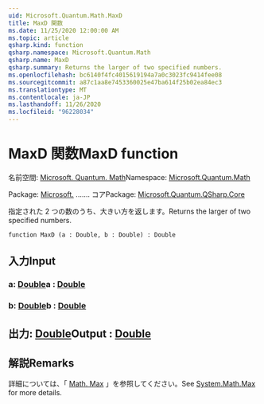 ```yaml
---
uid: Microsoft.Quantum.Math.MaxD
title: MaxD 関数
ms.date: 11/25/2020 12:00:00 AM
ms.topic: article
qsharp.kind: function
qsharp.namespace: Microsoft.Quantum.Math
qsharp.name: MaxD
qsharp.summary: Returns the larger of two specified numbers.
ms.openlocfilehash: bc6140f4fc4015619194a7a0c3023fc9414fee08
ms.sourcegitcommit: a87c1aa8e7453360025e47ba614f25b02ea84ec3
ms.translationtype: MT
ms.contentlocale: ja-JP
ms.lasthandoff: 11/26/2020
ms.locfileid: "96228034"
---
```

# <a name="maxd-function"></a><span data-ttu-id="e0237-102">MaxD 関数</span><span class="sxs-lookup"><span data-stu-id="e0237-102">MaxD function</span></span>

<span data-ttu-id="e0237-103">名前空間: [Microsoft. Quantum. Math](xref:Microsoft.Quantum.Math)</span><span class="sxs-lookup"><span data-stu-id="e0237-103">Namespace: [Microsoft.Quantum.Math](xref:Microsoft.Quantum.Math)</span></span>

<span data-ttu-id="e0237-104">Package: [Microsoft.](https://nuget.org/packages/Microsoft.Quantum.QSharp.Core) ....... コア</span><span class="sxs-lookup"><span data-stu-id="e0237-104">Package: [Microsoft.Quantum.QSharp.Core](https://nuget.org/packages/Microsoft.Quantum.QSharp.Core)</span></span>


<span data-ttu-id="e0237-105">指定された 2 つの数のうち、大きい方を返します。</span><span class="sxs-lookup"><span data-stu-id="e0237-105">Returns the larger of two specified numbers.</span></span>

```qsharp
function MaxD (a : Double, b : Double) : Double
```


## <a name="input"></a><span data-ttu-id="e0237-106">入力</span><span class="sxs-lookup"><span data-stu-id="e0237-106">Input</span></span>

### <a name="a--double"></a><span data-ttu-id="e0237-107">a: [Double](xref:microsoft.quantum.lang-ref.double)</span><span class="sxs-lookup"><span data-stu-id="e0237-107">a : [Double](xref:microsoft.quantum.lang-ref.double)</span></span>




### <a name="b--double"></a><span data-ttu-id="e0237-108">b: [Double](xref:microsoft.quantum.lang-ref.double)</span><span class="sxs-lookup"><span data-stu-id="e0237-108">b : [Double](xref:microsoft.quantum.lang-ref.double)</span></span>





## <a name="output--double"></a><span data-ttu-id="e0237-109">出力: [Double](xref:microsoft.quantum.lang-ref.double)</span><span class="sxs-lookup"><span data-stu-id="e0237-109">Output : [Double](xref:microsoft.quantum.lang-ref.double)</span></span>



## <a name="remarks"></a><span data-ttu-id="e0237-110">解説</span><span class="sxs-lookup"><span data-stu-id="e0237-110">Remarks</span></span>

<span data-ttu-id="e0237-111">詳細については、「 [Math. Max](https://docs.microsoft.com/dotnet/api/system.math.max) 」を参照してください。</span><span class="sxs-lookup"><span data-stu-id="e0237-111">See [System.Math.Max](https://docs.microsoft.com/dotnet/api/system.math.max) for more details.</span></span>